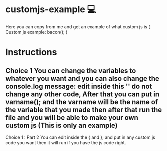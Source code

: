 # customjs-example 💻
Here you can copy from me and get an example of what custom js is ( Custom js example: bacon(); )
# Instructions
Choice 1
You can change the variables to whatever you want and you can also
change the console.log message: edit inside this '' do not change 
any other code, After that you can put in varname(); and the varname
will be the name of the variable that you made then after that run the file
and you will be able to make your own custom js (This is only an example)
-----------------------------------------------------------------------------------------------------------------------------------------
Choice 1 : Part 2 
You can edit inside the { and }; and put in any custom js code you want
then it will run if you have the js code right.
